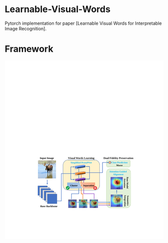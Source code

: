 # Learnable-Visual-Words
Pytorch implementation for paper [Learnable Visual Words for Interpretable Image Recognition].

# Framework
![Alt text](framework.jpg?raw=true "Title")
